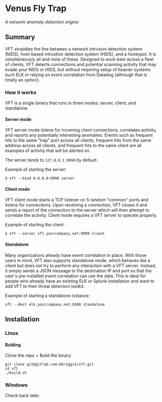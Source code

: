 # Venus Fly Trap

_A network anomaly detection engine_

## Summary

VFT straddles the line between a network intrusion detection system (NIDS), host-based intrustion detection system (HIDS), and a honeypot. It is simultaneously all and none of these. Designed to work best across a fleet of clients, VFT detects connections and potential scanning activity that may evade your NIDS or HIDS, but without requiring setup of heavier systems such ELK or relying on event correlation from Datadog (although that is totally an option). 

### How it works

VFT is a single binary that runs in three modes: server, client, and standalone. 

#### Server mode

VFT server mode listens for incoming client connections, correlates activity, and reports any potentially interesting anomalies. Events such as frequent hits to the same "trap" port across all clients, frequent hits from the same address across all clients, and frequent hits to the same client are all examples of activity that will be alerted on.

The server binds to `127.0.0.1:9999` by default.

Example of starting the server:
```
$ vft --bind 0.0.0.0:9999 server
```

#### Client mode

VFT client mode starts a TCP listener on 5 random "common" ports and listens for connections. Upon receiving a connection, VFT closes it and sends a report of the connection to the server which will then attempt to correlate the activity. Client mode requires a VFT server to operate properly.

Example of starting the client:
```
$ vft --server vft.yourcompany.net:9999 client
```

#### Standalone

Many organizations already have event correlation in place. With those users in mind, VFT also supports standalone mode, which behaves like a client but does not try to perform any interaction with a VFT server. Instead, it simply sends a JSON message to the destination IP and port so that the user's pre-installed event correlation can use the data. This is ideal for people who already have an existing ELK or Splunk installation and want to add VFT to their threat detection toolkit.

Example of starting a standalone instance:
```
vft --dest elk.yourcompany.net:9300 standalone
```

## Installation

### Linux
#### Bulding
Clone the repo + Build the binary
```
git clone git@gitlab.com:bbriggs1/vft.git
cd vft
./build.sh
```

### Windows
Check back later.